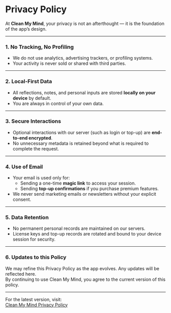 # Privacy Policy

At **Clean My Mind**, your privacy is not an afterthought — it is the foundation of the app’s design.  

---

### 1. No Tracking, No Profiling
- We do not use analytics, advertising trackers, or profiling systems.  
- Your activity is never sold or shared with third parties.  

---

### 2. Local-First Data
- All reflections, notes, and personal inputs are stored **locally on your device** by default.  
- You are always in control of your own data.  

---

### 3. Secure Interactions
- Optional interactions with our server (such as login or top-up) are **end-to-end encrypted**.  
- No unnecessary metadata is retained beyond what is required to complete the request.  

---

### 4. Use of Email
- Your email is used only for:  
  - Sending a one-time **magic link** to access your session.  
  - Sending **top-up confirmations** if you purchase premium features.  
- We never send marketing emails or newsletters without your explicit consent.  

---

### 5. Data Retention
- No permanent personal records are maintained on our servers.  
- License keys and top-up records are rotated and bound to your device session for security.  

---

### 6. Updates to this Policy
We may refine this Privacy Policy as the app evolves. Any updates will be reflected here.  
By continuing to use Clean My Mind, you agree to the current version of this policy.  

---

For the latest version, visit:  
[Clean My Mind Privacy Policy](https://katorymnd.com/clean-my-mind/privacy)
